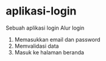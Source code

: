 # aplikasi-login
Sebuah aplikasi login
Alur login
1. Memasukkan email dan password
2. Memvalidasi data
3. Masuk ke halaman beranda
